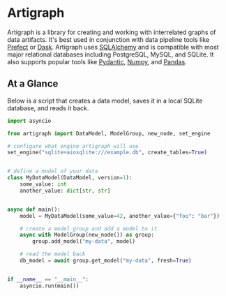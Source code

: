 # Artigraph

Artigraph is a library for creating and working with interrelated graphs of data
artifacts. It's best used in conjunction with data pipeline tools like
[Prefect](https://www.prefect.io/) or [Dask](https://dask.org/). Artigraph uses
[SQLAlchemy](https://www.sqlalchemy.org/) and is compatible with most major relational
databases including PostgreSQL, MySQL, and SQLite. It also supports popular tools like
[Pydantic](https://docs.pydantic.dev/), [Numpy](https://numpy.org/), and
[Pandas](https://pandas.pydata.org/).

## At a Glance

Below is a script that creates a data model, saves it in a local SQLite database, and
reads it back.

```python
import asyncio

from artigraph import DataModel, ModelGroup, new_node, set_engine

# configure what engine artigraph will use
set_engine("sqlite+aiosqlite:///example.db", create_tables=True)


# define a model of your data
class MyDataModel(DataModel, version=1):
    some_value: int
    another_value: dict[str, str]


async def main():
    model = MyDataModel(some_value=42, another_value={"foo": "bar"})

    # create a model group and add a model to it
    async with ModelGroup(new_node()) as group:
        group.add_model("my-data", model)

    # read the model back
    db_model = await group.get_model("my-data", fresh=True)


if __name__ == "__main__":
    asyncio.run(main())
```
